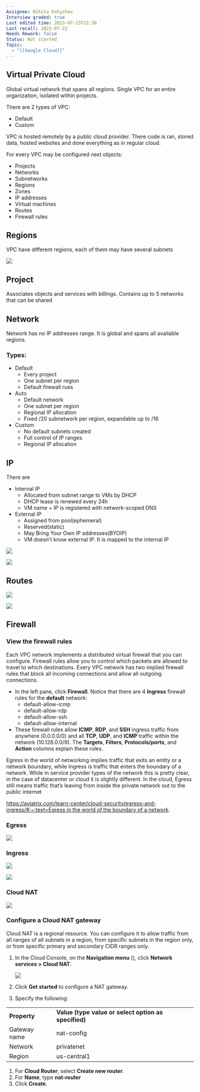 ```yaml
---
Assignee: Nikita Katyshev
Interview graded: true
Last edited time: 2023-07-23T12:38
Last recall: 2023-07-22
Needs Rework: false
Status: Not started
Topic:
  - "[[Google Cloud]]"
---
```

## Virtual Private Cloud

Global virtual network that spans all regions. Single VPC for an entire organization, isolated within projects.

There are 2 types of VPC:

- Default
- Custom

VPC is hosted remotely by a public cloud provider. There code is ran, stored data, hosted websites and done everything as in regular cloud.

For every VPC may be configured next objects:

- Projects
- Networks
- Subnetworks
- Regions
- Zones
- IP addresses
- Virtual machines
- Routes
- Firewall rules

## Regions

VPC have different regions, each of them may have several subnets

[![](https://lh6.googleusercontent.com/Nj_nDovAD24GvxypVDmRA4M6IPqA43EowXWEJzYb__fW36co5Ow1LiHGazpJIIXhYhkKZeoOYuKhf5_Ay2LvRFNJJXObOcZJETGA3m2XTQqijSVIZiZ4D8fC48kDs9EQcJ43z1uKJAXABa--gLVFDtlCoAC2rDjgFqnKprJBr_l0sfTrvMfuQXFdq0cWLg)](https://lh6.googleusercontent.com/Nj_nDovAD24GvxypVDmRA4M6IPqA43EowXWEJzYb__fW36co5Ow1LiHGazpJIIXhYhkKZeoOYuKhf5_Ay2LvRFNJJXObOcZJETGA3m2XTQqijSVIZiZ4D8fC48kDs9EQcJ43z1uKJAXABa--gLVFDtlCoAC2rDjgFqnKprJBr_l0sfTrvMfuQXFdq0cWLg)

## Project

Associates objects and services with billings. Contains up to 5 networks that can be shared

## Network

Network has no IP addresses range. It is global and spans all available regions.

### **Types**:

- Default
    - Every project
    - One subnet per region
    - Default firewall rues
- Auto
    - Default network
    - One subnet per region
    - Regional IP allocation
    - Fixed /20 subnetwork per region, expandable up to /16
- Custom
    - No default subnets created
    - Full control of IP ranges
    - Regional IP allocation

## IP

There are

- Internal IP
    - Allocated from subnet range to VMs by DHCP
    - DHCP lease is renewed every 24h
    - VM name + IP is registered with network-scoped DNS
- External IP
    - Assigned from pool(ephemeral)
    - Reserved(static)
    - May Bring Your Own IP addresses(BYOIP)
    - VM doesn’t know external IP. It is mapped to the internal IP

[![](https://lh4.googleusercontent.com/5HCwQR3LjKRiy2PMQpDaGbkdzg1ed_i2QnLwowX49jKUgrYYiOPXCOSlCMyGAEpqz4xzwifmQjOQdscK2UHSZP0zeD_VtGGl3EMRgh9ypBDVILi2IdcZFRHqih60AHrj9UAaUkYohSKhnQRklU-goBUa5l52d7_nr5TTmmIbmDXhqcAtIQFTPb68UgN8Yg)](https://lh4.googleusercontent.com/5HCwQR3LjKRiy2PMQpDaGbkdzg1ed_i2QnLwowX49jKUgrYYiOPXCOSlCMyGAEpqz4xzwifmQjOQdscK2UHSZP0zeD_VtGGl3EMRgh9ypBDVILi2IdcZFRHqih60AHrj9UAaUkYohSKhnQRklU-goBUa5l52d7_nr5TTmmIbmDXhqcAtIQFTPb68UgN8Yg)

[![](https://lh6.googleusercontent.com/a92n0nc2sG88xRAbXppDlFplB8KyXq4CypwY8rzI4Y2DYVu-vuVn0saC8jQVadaoiYXd7zVk3bQvCdFesCdCSFCKNaswKGx9jTWuNhZY796eSrl4yaMwIWaMMBKL39H_JdFyOI27deGSZX91xGqDdJA99qxYIagZGNLqkLXO_j1Ch5WQWTya2LfgGsAZgw)](https://lh6.googleusercontent.com/a92n0nc2sG88xRAbXppDlFplB8KyXq4CypwY8rzI4Y2DYVu-vuVn0saC8jQVadaoiYXd7zVk3bQvCdFesCdCSFCKNaswKGx9jTWuNhZY796eSrl4yaMwIWaMMBKL39H_JdFyOI27deGSZX91xGqDdJA99qxYIagZGNLqkLXO_j1Ch5WQWTya2LfgGsAZgw)

## Routes

[![](https://lh3.googleusercontent.com/_Cm8U7r0MGOeqMawC425xGkoEmK1cfBLg9kZw70hS0_JP8JiV1njSQ9D5LoHD7gDcdZg6YLhjJ0BpNuinfP2Am4-S5AJF0fESxNoVFDuacJUR39VquuE92LZMkcN2aC1xuGxl2TVQbed4Lwf7ghJN0Za5UzzlZtzWRBYSORXCFi-6Uyl_fZoQvhmaDupJQ)](https://lh3.googleusercontent.com/_Cm8U7r0MGOeqMawC425xGkoEmK1cfBLg9kZw70hS0_JP8JiV1njSQ9D5LoHD7gDcdZg6YLhjJ0BpNuinfP2Am4-S5AJF0fESxNoVFDuacJUR39VquuE92LZMkcN2aC1xuGxl2TVQbed4Lwf7ghJN0Za5UzzlZtzWRBYSORXCFi-6Uyl_fZoQvhmaDupJQ)

[![](https://lh4.googleusercontent.com/VhRHkTkPim98oUOWBi_Z1pUxaVS4iftUl5bhjvJNX73jf9Hr9QehA8UYSMvSjiTuXJm75FNxa2mTJE1YnfmpvFdaBoCkYKkdpTin3e8Ejydt5YaYU1go1FdDNW7dWPRBOocYvyXx6kGgstwtFcrjxa1I9qVd5h9lPbIZSZ-sNFJoxf0_PzroPWaX0a50eg)](https://lh4.googleusercontent.com/VhRHkTkPim98oUOWBi_Z1pUxaVS4iftUl5bhjvJNX73jf9Hr9QehA8UYSMvSjiTuXJm75FNxa2mTJE1YnfmpvFdaBoCkYKkdpTin3e8Ejydt5YaYU1go1FdDNW7dWPRBOocYvyXx6kGgstwtFcrjxa1I9qVd5h9lPbIZSZ-sNFJoxf0_PzroPWaX0a50eg)

## Firewall

### View the firewall rules

Each VPC network implements a distributed virtual firewall that you can configure. Firewall rules allow you to control which packets are allowed to travel to which destinations. Every VPC network has two implied firewall rules that block all incoming connections and allow all outgoing connections.

- In the left pane, click **Firewall**. Notice that there are 4 **Ingress** firewall rules for the **default** network:
    - default-allow-icmp
    - default-allow-rdp
    - default-allow-ssh
    - default-allow-internal
- These firewall rules allow **ICMP**, **RDP**, and **SSH** ingress traffic from anywhere (0.0.0.0/0) and all **TCP**, **UDP**, and **ICMP** traffic within the network (10.128.0.0/9). The **Targets**, **Filters**, **Protocols/ports**, and **Action** columns explain these rules.

  

Egress in the world of networking implies traffic that exits an entity or a network boundary, while Ingress is traffic that enters the boundary of a network. While in service provider types of the network this is pretty clear, in the case of datacenter or cloud it is slightly different. In the cloud, Egress still means traffic that’s leaving from inside the private network out to the public internet

[https://aviatrix.com/learn-center/cloud-security/egress-and-ingress/#:~:text=Egress in the world of,the boundary of a network](https://aviatrix.com/learn-center/cloud-security/egress-and-ingress/#:~:text=Egress%20in%20the%20world%20of,the%20boundary%20of%20a%20network).

### Egress

[![](https://lh3.googleusercontent.com/MyCPqRpWcTlxVHX0xUw9CHhKBe5-FEWShAmGVJMgO-Pf_bHrogz3DRP_azhIrCtffhL3q7o0vbR3EIq76ZmBAeKaWbXLcaQ6fFaapR0JRkpnrDM_tE0SPmlpx9F3Q5GCBkvZjjkkuJsZE41l_iZr7ZI_WA3BRKRhtsFt7sQ_kyV15J6fHuFL_mmv3A-2Kg)](https://lh3.googleusercontent.com/MyCPqRpWcTlxVHX0xUw9CHhKBe5-FEWShAmGVJMgO-Pf_bHrogz3DRP_azhIrCtffhL3q7o0vbR3EIq76ZmBAeKaWbXLcaQ6fFaapR0JRkpnrDM_tE0SPmlpx9F3Q5GCBkvZjjkkuJsZE41l_iZr7ZI_WA3BRKRhtsFt7sQ_kyV15J6fHuFL_mmv3A-2Kg)

### Ingress

[![](https://lh3.googleusercontent.com/K4WoACWzWdL1B34mkVO0H_3QiFSdBMHHwuBoGZVrgCsedvToVfVRTJaJ7jkLxpKHE4H1-HglfQtPg0_xjiJKtBOtVzJJSxgr9VzZtqeYxpw5qrCUEozBHWNI4wUniWdW49cq4MK5ssUYPOxHAhnel13ZB1qAJ9siBQRbIHm0Dn3js4e2gp3OD6A11n4rqw)](https://lh3.googleusercontent.com/K4WoACWzWdL1B34mkVO0H_3QiFSdBMHHwuBoGZVrgCsedvToVfVRTJaJ7jkLxpKHE4H1-HglfQtPg0_xjiJKtBOtVzJJSxgr9VzZtqeYxpw5qrCUEozBHWNI4wUniWdW49cq4MK5ssUYPOxHAhnel13ZB1qAJ9siBQRbIHm0Dn3js4e2gp3OD6A11n4rqw)

  

[![](https://lh5.googleusercontent.com/IpaU1zzUGrGzaOKPrKZrqICjrXkaTT3c-UduXbbOtZPeTPsDJ_3htWd45RNUN8RpH5q8yZt8KgWEyNtjIOl2O4V2MfBPd779C72n8IXXUkgCrTaPTI3suYRNrHt_Y_iQb4sh1nafIEzZHpBoHr-OaUt7Zi7RYYP44d8Z5j9sdFBgIu2Rvf4BXPHSowGM6w)](https://lh5.googleusercontent.com/IpaU1zzUGrGzaOKPrKZrqICjrXkaTT3c-UduXbbOtZPeTPsDJ_3htWd45RNUN8RpH5q8yZt8KgWEyNtjIOl2O4V2MfBPd779C72n8IXXUkgCrTaPTI3suYRNrHt_Y_iQb4sh1nafIEzZHpBoHr-OaUt7Zi7RYYP44d8Z5j9sdFBgIu2Rvf4BXPHSowGM6w)

### Cloud NAT

[![](https://lh4.googleusercontent.com/kEO6AjBYIjLEr836MKhtBdYnGQ5EghmhOhMJl8LnTElzRKCncF-K8owYTHfEdkCvMFkUBFj4TGCpPydRskmc4WMr-FwqdKrSpa2NcHbqcyYHMgZSPxngxeJojpUYC6HlMP_2UFRSIayNc_4q1P8X0-m8zJq4UB6Hb5Lu69OiQ2BqfJkZ5YbQs-gsFhVZBA)](https://lh4.googleusercontent.com/kEO6AjBYIjLEr836MKhtBdYnGQ5EghmhOhMJl8LnTElzRKCncF-K8owYTHfEdkCvMFkUBFj4TGCpPydRskmc4WMr-FwqdKrSpa2NcHbqcyYHMgZSPxngxeJojpUYC6HlMP_2UFRSIayNc_4q1P8X0-m8zJq4UB6Hb5Lu69OiQ2BqfJkZ5YbQs-gsFhVZBA)

### Configure a Cloud NAT gateway

Cloud NAT is a regional resource. You can configure it to allow traffic from all ranges of all subnets in a region, from specific subnets in the region only, or from specific primary and secondary CIDR ranges only.

1. In the Cloud Console, on the **Navigation menu** (), click **Network services > Cloud NAT**.
    
    [![](https://lh4.googleusercontent.com/byy3Ka9AJ-mBb0dg4bU1STc3XFGaLeQKmGK_zXEC-N3NzN5sl2k5lwxm00BJ9dsjG9ZK9h-BSEobmh3w2WDL3UroLExBGuaTL3BYiQpVMnypxYh_6z0Z9SnJ3pNevEO9HX1DepIDNhRaBRaP4w2FBc0gUukzbtJeroRdbx2FotMLA1o-I8jxMkEdEiCOOw)](https://lh4.googleusercontent.com/byy3Ka9AJ-mBb0dg4bU1STc3XFGaLeQKmGK_zXEC-N3NzN5sl2k5lwxm00BJ9dsjG9ZK9h-BSEobmh3w2WDL3UroLExBGuaTL3BYiQpVMnypxYh_6z0Z9SnJ3pNevEO9HX1DepIDNhRaBRaP4w2FBc0gUukzbtJeroRdbx2FotMLA1o-I8jxMkEdEiCOOw)
    
2. Click **Get started** to configure a NAT gateway.
3. Specify the following:

|   |   |
|---|---|
|**Property**|**Value (type value or select option as specified)**|
|Gateway name|nat-config|
|Network|privatenet|
|Region|us-central1|

1. For **Cloud Router**, select **Create new router**.
2. For **Name**, type **nat-router**
3. Click **Create**.